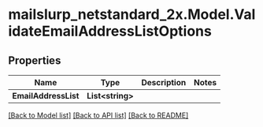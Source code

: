 # mailslurp_netstandard_2x.Model.ValidateEmailAddressListOptions

## Properties

Name | Type | Description | Notes
------------ | ------------- | ------------- | -------------
**EmailAddressList** | **List&lt;string&gt;** |  | 

[[Back to Model list]](../README#documentation-for-models) [[Back to API list]](../README#documentation-for-api-endpoints) [[Back to README]](../README)

